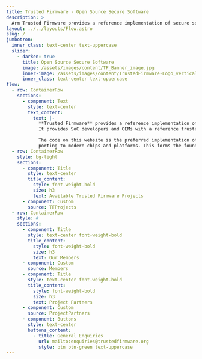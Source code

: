 ```yaml
---
title: Trusted Firmware - Open Source Secure Software
description: >
  Arm Trusted Firmware provides a reference implementation of secure software for Armv8-A, Armv9-A and Armv8-M. It provides SoC developers and OEMs with a reference trusted code base complying with the relevant Arm specifications.
layout: ../../layouts/Flow.astro
slug: /
jumbotron:
  inner_class: text-center text-uppercase
  slider:
    - darken: true
      title: Open Source Secure Software
      image: /assets/images/content/TF_Banner_image.jpg
      inner-image: /assets/images/content/TrustedFirmware-Logo_vertical-white.png
      inner_class: text-center text-uppercase
flow:
  - row: ContainerRow
    sections:
      - component: Text
        style: text-center
        text_content:
          text: |-
            **Trusted Firmware** provides a reference implementation of secure software for **Armv8-A**, **Armv9-A** and **Armv8-M**.
            It provides SoC developers and OEMs with a reference trusted code base complying with the relevant Arm specifications.

            The code on this website is the preferred implementation of Arm specifications, allowing quick and easy
            porting to modern chips and platforms. This forms the foundations of a **Trusted Execution Environment (TEE)** on application processors, or the **Secure Processing Environment (SPE)** of microcontrollers.
  - row: ContainerRow
    style: bg-light
    sections:
      - component: Title
        style: text-center
        title_content:
          style: font-weight-bold
          size: h3
          text: Available Trusted Firmware Projects
      - component: Custom
        source: TFProjects
  - row: ContainerRow
    style: #
    sections:
      - component: Title
        style: text-center font-weight-bold
        title_content:
          style: font-weight-bold
          size: h3
          text: Our Members
      - component: Custom
        source: Members
      - component: Title
        style: text-center font-weight-bold
        title_content:
          style: font-weight-bold
          size: h3
          text: Project Partners
      - component: Custom
        source: ProjectPartners
      - component: Buttons
        style: text-center
        buttons_content:
          - title: General Enquiries
            url: mailto:enquiries@trustedfirmware.org
            style: btn btn-green text-uppercase
---
```

